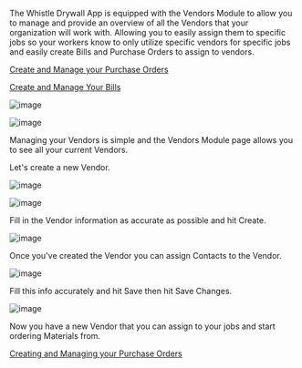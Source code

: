 The Whistle Drywall App is equipped with the Vendors Module to allow you to manage and provide an overview of all the Vendors that your organization will work with. Allowing you to easily assign them to specific jobs so your workers know to only utilize specific vendors for specific jobs and easily create Bills and Purchase Orders to assign to vendors.

[Create and Manage your Purchase Orders](https://knowledge-base-whistledrywallapp.netlify.app/Purchase%20Orders/creating-and-managing-your-purchase-orders/)

[Create and Manage Your Bills](https://knowledge-base-whistledrywallapp.netlify.app/Bills/create-and-manage-your-bills/)

![image](https://github.com/user-attachments/assets/490db31c-37f4-4ac0-9293-5b75bd705170)

![image](https://github.com/user-attachments/assets/a6490752-ba41-41c9-9708-882df74adb6a)

Managing your Vendors is simple and the Vendors Module page allows you to see all your current Vendors.

Let's create a new Vendor.

![image](https://github.com/user-attachments/assets/c89f5c66-f719-4a93-bb17-84ea83a7d61a)

![image](https://github.com/user-attachments/assets/4737fdf2-1637-47d1-bc93-55ef549db3c1)

Fill in the Vendor information as accurate as possible and hit Create.

![image](https://github.com/user-attachments/assets/d89226a4-a749-4698-b085-ebdae348cb47)

Once you've created the Vendor you can assign Contacts to the Vendor.

![image](https://github.com/user-attachments/assets/6f08e1e6-f445-4935-9659-c6b3d3d5da73)

Fill this info accurately and hit Save then hit Save Changes.

![image](https://github.com/user-attachments/assets/04f933a0-7c09-44c5-b974-f5790b2b6917)

Now you have a new Vendor that you can assign to your jobs and start ordering Materials from.

[Creating and Managing your Purchase Orders](https://knowledge-base-whistledrywallapp.netlify.app/Purchase%20Orders/creating-and-managing-your-purchase-orders/)
